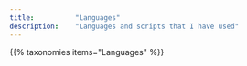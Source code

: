 ```yaml
---
title: 			"Languages"
description:	"Languages and scripts that I have used"
---
```


{{% taxonomies items="Languages" %}}